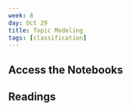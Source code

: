 ```yaml
---
week: 8
day: Oct 29
title: Topic Modeling
tags: [classification]
---
```


## Access the Notebooks


## Readings
